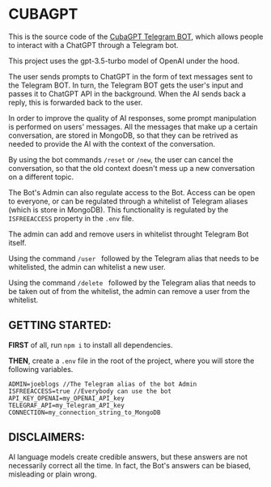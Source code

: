 # CUBAGPT #

This is the source code of the [CubaGPT Telegram BOT](https://t.me/Chat_GPT_Cuban_Bot), which allows people to interact with a ChatGPT through a Telegram bot.

This project uses the gpt-3.5-turbo model of OpenAI under the hood.

The user sends prompts to ChatGPT in the form of text messages sent to the Telegram BOT. In turn, the Telegram BOT gets the user's input and passes it to ChatGPT API in the background. When the AI sends back a reply, this is forwarded back to the user.

In order to improve the quality of AI responses, some prompt manipulation is performed on users' messages. All the messages that make up a certain conversation, are stored in MongoDB, so that they can be retrived as needed to provide the AI with the context of the conversation.

By using the bot commands `/reset` or `/new`, the user can cancel the conversation, so that the old context doesn't mess up a new conversation on a different topic.

The Bot's Admin can also regulate access to the Bot. Access can be open to everyone, or can be regulated through a whitelist of Telegram aliases (which is store in MongoDB). This functionality is regulated by the `ISFREEACCESS` property in the `.env` file.

The admin can add and remove users in whitelist throught Telegram Bot itself. 

Using the command `/user ` followed by the Telegram alias that needs to be whitelisted, the admin can whitelist a new user.  

Using the command `/delete ` followed by the Telegram alias that needs to be taken out of from the whitelist, the admin can remove a user from the whitelist.

## GETTING STARTED: ##

**FIRST** of all, run `npm i` to install all dependencies.

**THEN**, create a `.env` file in the root of the project, where you will store the following variables.

```
ADMIN=joeblogs //The Telegram alias of the bot Admin
ISFREEACCESS=true //Everybody can use the bot
API_KEY_OPENAI=my_OPENAI_API_key
TELEGRAF_API=my_Telegram_API_key
CONNECTION=my_connection_string_to_MongoDB
```

## DISCLAIMERS: ## 

AI language models create credible answers, but these answers are not necessarily correct all the time. In fact, the Bot's answers can be biased, misleading or plain wrong.


